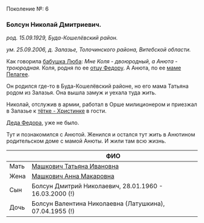 Поколение №: 6

### Болсун Николай Дмитриевич.

_род. 15.09.1929, Буда-Кошелёвский район._

_ум. 25.09.2006, д. Залазье, Толочинского района, Витебской области._

Как говорила [бабушка Люба](/ancestors/6-Машкович-Любовь-Федоровна): 
_Мне Коля - двоюродный, а Анюта - троюродная._ Коля, родня по ее [отцу Федору](/ancestors/6-Машкович-Федор-Иванович). А Анюта, по ее [маме Пелагее](/ancestors/5-Машкович-Пелагея-Трофимовна).



Он родился где-то в Буда-Кошелёвский районе, но его мама Татьяна родом из Залазья. 
Она вышла замуж и уехала туда жить.

Николай, отслужив в армии, работал в Орше милиционером и приезжал в Залазье к 
[тётке - Христинке](/ancestors/5-Машкович-Кристина-Ивановна) 
в гости. 

[Деда Федора](/ancestors/5-Машкович-Федор-Иванович), уже не было.

Тут и познакомился с Анютой. 
Женился и остался тут жить в Анютином родительском доме с мамой Анюты. 
И жили там всю жизнь. 

|      | ФИО                                                                 |
|------|---------------------------------------------------------------------|
| Мать | [Машкович Татьяна Ивановна](/ancestors/5-Машкович-Татьяна-Ивановна) |
| Жена | [Машкович Анна Макаровна](/ancestors/6-Машкович-Анна-Макаровна)     |
| Сын  | Болсун Дмитрий Николаевич, 28.01.1960 - 16.03.2000 (!)              |
| Дочь | Болсун Валентина Николаевна (Латушкина), 07.04.1955 (!)             |
